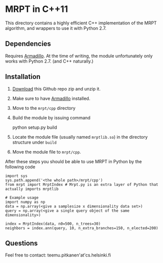 # MRPT in C++11

This directory contains a highly efficient C++ implementation of the MRPT algorithm, and wrappers to use it with Python 2.7.

## Dependencies

Requires [Armadillo](http://arma.sourceforge.net/docs.html). At the time of writing, the module unfortunately only works with Python 2.7. (and C++ naturally.)

## Installation

1. [Download](https://github.com/teemupitkanen/mrpt/archive/master.zip) this Github repo zip and unzip it.
2. Make sure to have [Armadillo](http://arma.sourceforge.net/docs.html) installed.
3. Move to the `mrpt/cpp` directory
4. Build the module by issuing command 
    
    python setup.py build

5. Locate the module file (usually named `mrptlib.so`) in the directory structure under `build`
6. Move the module file to `mrpt/cpp`.

After these steps you should be able to use MRPT in Python by the following code

    import sys
    sys.path.append('<the whole path>/mrpt/cpp')
    from mrpt import MrptIndex # Mrpt.py is an extra layer of Python that actually imports mrptlib
    
    # Example usage
    import numpy as np
    data = np.array(<give a samplesize x dimensionality data set>)
    query = np.array(<give a single query object of the same dimensionality>)

    index = MrptIndex(data, n0=500, n_trees=30)
    neighbors = index.ann(query, 10, n_extra_branches=150, n_elected=200)

## Questions
Feel free to contact: teemu.pitkanen'at'cs.helsinki.fi 